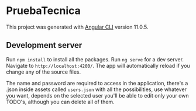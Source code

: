# PruebaTecnica

This project was generated with [Angular CLI](https://github.com/angular/angular-cli) version 11.0.5.

## Development server

Run `npm install` to install all the packages.
Run `ng serve` for a dev server. Navigate to `http://localhost:4200/`. The app will automatically reload if you change any of the source files.

The name and password are required to access in the application, there's a .json inside assets called `users.json` with all the possibilities, use whatever you want, depends on the selected user you'll be able to edit only your own TODO's, although you can delete all of them.

